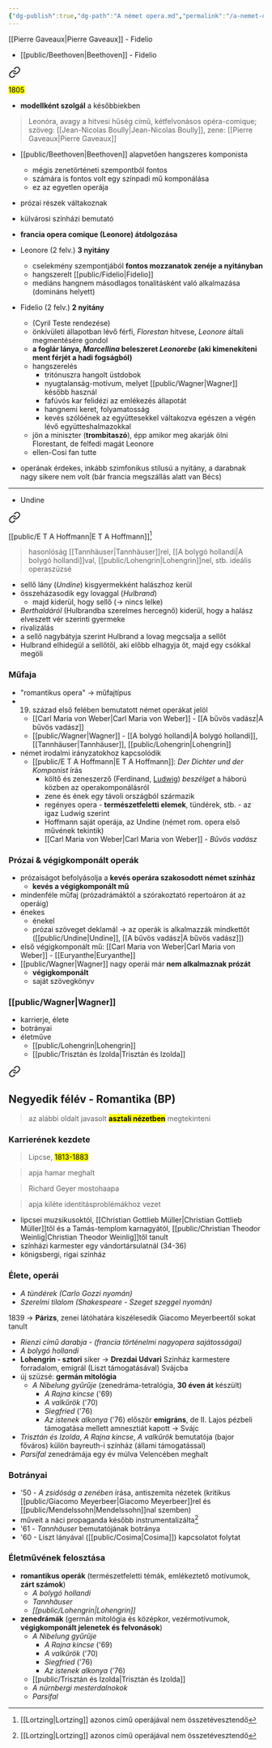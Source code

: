 ```yaml
---
{"dg-publish":true,"dg-path":"A német opera.md","permalink":"/a-nemet-opera/"}
---
```


[[Pierre Gaveaux\|Pierre Gaveaux]] - Fidelio

- [[public/Beethoven\|Beethoven]] - Fidelio 
<div class="transclusion internal-embed is-loaded"><a class="markdown-embed-link" href="/fidelio/" aria-label="Open link"><svg xmlns="http://www.w3.org/2000/svg" width="24" height="24" viewBox="0 0 24 24" fill="none" stroke="currentColor" stroke-width="2" stroke-linecap="round" stroke-linejoin="round" class="svg-icon lucide-link"><path d="M10 13a5 5 0 0 0 7.54.54l3-3a5 5 0 0 0-7.07-7.07l-1.72 1.71"></path><path d="M14 11a5 5 0 0 0-7.54-.54l-3 3a5 5 0 0 0 7.07 7.07l1.71-1.71"></path></svg></a><div class="markdown-embed">




<mark>1805</mark>
- **modellként szolgál** a későbbiekben

> Leonóra, avagy a hitvesi hűség című, kétfelvonásos opéra-comique;
> szöveg: [[Jean-Nicolas Boully\|Jean-Nicolas Boully]], zene: [[Pierre Gaveaux\|Pierre Gaveaux]]

- [[public/Beethoven\|Beethoven]] alapvetően hangszeres komponista
	- mégis zenetörténeti szempontból fontos
	- számára is fontos volt egy színpadi mű komponálása
	- ez az egyetlen operája
- prózai részek váltakoznak
- külvárosi színházi bemutató
- **francia opera comique (Leonore) átdolgozása**

- Leonore (2 felv.) **3 nyitány**
	- cselekmény szempontjából **fontos mozzanatok zenéje a nyitányban**
	- hangszerelt [[public/Fidelio\|Fidelio]]
	- mediáns hangnem másodlagos tonalitásként való alkalmazása (domináns helyett)
- Fidelio (2 felv.) **2 nyitány**
	- (Cyril Teste rendezése)
	- önkívületi állapotban lévő férfi, *Florestan* hitvese, *Leonore* általi megmentésére gondol
	- **a foglár lánya, *Marcellina* beleszeret *Leonorebe* (aki kimenekíteni ment férjét a hadi fogságból)**
	- hangszerelés
		- tritónuszra hangolt üstdobok
		- nyugtalanság-motívum, melyet [[public/Wagner\|Wagner]] később használ
		- fafúvós kar felidézi az emlékezés állapotát
		- hangnemi keret, folyamatosság
		- kevés szólóének az együttesekkel váltakozva egészen a végén lévő együtteshalmazokkal
	- jön a miniszter (**trombitaszó**), épp amikor meg akarják ölni Florestant, de felfedi magát Leonore
	- ellen-Cosi fan tutte
- operának érdekes, inkább szimfonikus stílusú a nyitány, a darabnak nagy sikere nem volt (bár francia megszállás alatt van Bécs)

</div></div>

---
- Undine 
<div class="transclusion internal-embed is-loaded"><a class="markdown-embed-link" href="/undine/" aria-label="Open link"><svg xmlns="http://www.w3.org/2000/svg" width="24" height="24" viewBox="0 0 24 24" fill="none" stroke="currentColor" stroke-width="2" stroke-linecap="round" stroke-linejoin="round" class="svg-icon lucide-link"><path d="M10 13a5 5 0 0 0 7.54.54l3-3a5 5 0 0 0-7.07-7.07l-1.72 1.71"></path><path d="M14 11a5 5 0 0 0-7.54-.54l-3 3a5 5 0 0 0 7.07 7.07l1.71-1.71"></path></svg></a><div class="markdown-embed">




[[public/E T A Hoffmann\|E T A Hoffmann]][^1]

> hasonlóság [[Tannhäuser\|Tannhäuser]]rel, [[A bolygó hollandi\|A bolygó hollandi]]val, [[public/Lohengrin\|Lohengrin]]nel, stb.
> ideális operaszüzsé

- sellő lány (*Undine*) kisgyermekként halászhoz kerül
- összeházasodik egy lovaggal (*Hulbrand*)
	- majd kiderül, hogy sellő (-> nincs lelke)
- *Berthaldáról* (Hulbrandba szerelmes hercegnő) kiderül, hogy a halász elveszett vér szerinti gyermeke
- rivalizálás
- a sellő nagybátyja szerint Hulbrand a lovag megcsalja a sellőt
- Hulbrand elhidegül a sellőtől, aki előbb elhagyja őt, majd egy csókkal megöli

[^1]: [[Lortzing\|Lortzing]] azonos című operájával nem összetévesztendő

</div></div>
 

### Műfaja

- "romantikus opera" -> műfajtípus
- 19. század első felében bemutatott német operákat jelöl
	- [[Carl Maria von Weber\|Carl Maria von Weber]] - [[A bűvös vadász\|A bűvös vadász]]
	- [[public/Wagner\|Wagner]] - [[A bolygó hollandi\|A bolygó hollandi]], [[Tannhäuser\|Tannhäuser]], [[public/Lohengrin\|Lohengrin]]
- német irodalmi irányzatokhoz kapcsolódik
	- [[public/E T A Hoffmann\|E T A Hoffmann]]: *Der Dichter und der Komponist* írás
		- költő és zeneszerző (Ferdinand, [Ludwig](Beethoven)) *beszélget* a háború közben az operakomponálásról
		- zene és ének egy távoli országból származik
		- regényes opera - **természetfeletti elemek**, tündérek, stb. - az igaz Ludwig szerint
		- Hoffmann saját operája, az Undine (német rom. opera első művének tekintik)
		- [[Carl Maria von Weber\|Carl Maria von Weber]] - *Bűvös vadász*

### Prózai & végigkomponált operák

- prózaiságot befolyásolja a **kevés operára szakosodott német színház**
	- **kevés a végigkomponált mű**
- mindenféle műfaj (prózadrámáktól a szórakoztató repertoáron át az operáig)
- énekes
	- énekel
	- prózai szöveget deklamál
	 -> az operák is alkalmazzák mindkettőt ([[public/Undine\|Undine]], [[A bűvös vadász\|A bűvös vadász]])
- első végigkomponált mű: [[Carl Maria von Weber\|Carl Maria von Weber]] - [[Euryanthe\|Euryanthe]]
- [[public/Wagner\|Wagner]] nagy operái már **nem alkalmaznak prózát**
	- **végigkomponált**
	- saját szövegkönyv

### [[public/Wagner\|Wagner]]

- karrierje, élete
- botrányai
- életműve
	- [[public/Lohengrin\|Lohengrin]]
	- [[public/Trisztán és Izolda\|Trisztán és Izolda]]


<div class="transclusion internal-embed is-loaded"><a class="markdown-embed-link" href="/wagner/#negyedik-felev-romantika-bp" aria-label="Open link"><svg xmlns="http://www.w3.org/2000/svg" width="24" height="24" viewBox="0 0 24 24" fill="none" stroke="currentColor" stroke-width="2" stroke-linecap="round" stroke-linejoin="round" class="svg-icon lucide-link"><path d="M10 13a5 5 0 0 0 7.54.54l3-3a5 5 0 0 0-7.07-7.07l-1.72 1.71"></path><path d="M14 11a5 5 0 0 0-7.54-.54l-3 3a5 5 0 0 0 7.07 7.07l1.71-1.71"></path></svg></a><div class="markdown-embed">



## Negyedik félév - Romantika (BP)

> az alábbi oldalt javasolt **<mark>asztali nézetben</mark>** megtekinteni
### Karrierének kezdete

> Lipcse, <mark>1813-1883</mark>

> apja hamar meghalt

> Richard Geyer mostohaapa

> apja kiléte identitásproblémákhoz vezet

- lipcsei muzsikusoktól, [[Christian Gottlieb Müller\|Christian Gottlieb Müller]]től és a Tamás-templom karnagyától, [[public/Christian Theodor Weinlig\|Christian Theodor Weinlig]]től tanult
- színházi karmester egy vándortársulatnál (34-36)
- königsbergi, rigai színház

### Élete, operái

- _A tündérek (Carlo Gozzi nyomán)_
- _Szerelmi tilalom (Shakespeare - Szeget szeggel nyomán)_

1839 -> **Párizs**, zenei látóhatára kiszélesedik
Giacomo Meyerbeertől sokat tanult
- _Rienzi című darabja - (francia történelmi nagyopera sajátosságai)_
- _A bolygó hollandi_
- **Lohengrin - sztori**
siker -> **Drezdai Udvari** Színház karmestere
forradalom, emigrál (Liszt támogatásával) Svájcba
- új szüzsé: **germán mitológia**
    - _A Nibelung gyűrűje_ (zenedráma-tetralógia, **30 éven át** készült)
        - _A Rajna kincse_ ('69)
        - _A valkűrök_ ('70)
        - _Siegfried_ ('76)
        - _Az istenek alkonya_ ('76)
először **emigráns**, de II. Lajos pézbeli támogatása mellett amnesztiát kapott -> Svájc
- _Trisztán és Izolda_, _A Rajna kincse_, _A valkűrök_ bemutatója (bajor főváros)
külön bayreuth-i színház (állami támogatással)
- _Parsifal_ zenedrámája
egy év múlva Velencében meghalt

### Botrányai

- '50 - *A zsidóság a zenében* írása, antiszemita nézetek (kritikus [[public/Giacomo Meyerbeer\|Giacomo Meyerbeer]]rel és [[public/Mendelssohn\|Mendelssohn]]nal szemben)
- műveit a náci propaganda később instrumentalizálta[^1]
- '61 - *Tannhäuser* bemutatójának botránya
- '60 - Liszt lányával ([[public/Cosima\|Cosima]]) kapcsolatot folytat

### Életművének felosztása

- **romantikus operák** (természetfeletti témák, emlékeztető motívumok, **zárt számok**)
	- *A bolygó hollandi*
	- *Tannhäuser*
	- *[[public/Lohengrin\|Lohengrin]]*
- **zenedrámák** (germán mitológia és középkor, vezérmotívumok, **végigkomponált jelenetek és felvonások**)
	- *A Nibelung gyűrűje*
		- *A Rajna kincse* ('69)
		- *A valkűrök* ('70)
		- *Siegfried* ('76)
		- *Az istenek alkonya* ('76)
	- [[public/Trisztán és Izolda\|Trisztán és Izolda]]
	- *A nürnbergi mesterdalnokok*
	- *Parsifal*


</div></div>
